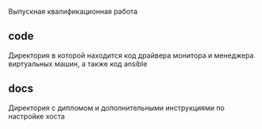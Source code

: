 Выпускная квалификационная работа

## code
Директория в которой находится код драйвера монитора и менеджера виртуальных машин, а также код ansible

## docs 
Директория с дипломом и дополнительными инструкциями по настройке хоста 
